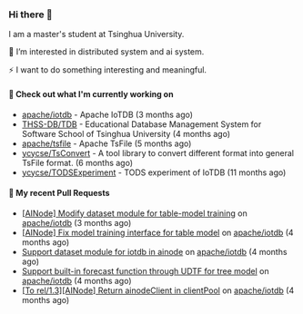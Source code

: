 ### Hi there 👋
I am a master's student at Tsinghua University.

🌱 I’m interested in distributed system and ai system.

⚡ I want to do something interesting and meaningful.

#### 🤖 Check out what I'm currently working on

- [apache/iotdb](https://github.com/apache/iotdb) - Apache IoTDB (3 months ago)
- [THSS-DB/TDB](https://github.com/THSS-DB/TDB) - Educational Database Management System for Software School of Tsinghua University (4 months ago)
- [apache/tsfile](https://github.com/apache/tsfile) - Apache TsFile (5 months ago)
- [ycycse/TsConvert](https://github.com/ycycse/TsConvert) - A tool library to convert different format into general TsFile format. (6 months ago)
- [ycycse/TODSExperiment](https://github.com/ycycse/TODSExperiment) - TODS experiment of IoTDB (11 months ago)

#### 🔨 My recent Pull Requests

- [[AINode] Modify dataset module for table-model training](https://github.com/apache/iotdb/pull/15816) on [apache/iotdb](https://github.com/apache/iotdb) (3 months ago)
- [[AINode] Fix model training interface for table model](https://github.com/apache/iotdb/pull/15708) on [apache/iotdb](https://github.com/apache/iotdb) (4 months ago)
- [Support dataset module for iotdb in ainode](https://github.com/apache/iotdb/pull/15686) on [apache/iotdb](https://github.com/apache/iotdb) (4 months ago)
- [Support built-in forecast function through UDTF for tree model](https://github.com/apache/iotdb/pull/15682) on [apache/iotdb](https://github.com/apache/iotdb) (4 months ago)
- [[To rel/1.3][AINode] Return ainodeClient in clientPool](https://github.com/apache/iotdb/pull/15585) on [apache/iotdb](https://github.com/apache/iotdb) (4 months ago)


